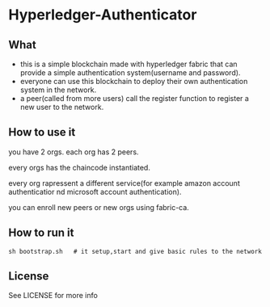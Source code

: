 # Hyperledger-Authenticator

## What
  * this is a simple blockchain made with hyperledger fabric that can provide a simple authentication system(username and password).
  * everyone can use this blockchain to deploy their own authentication system in the network.
  * a peer(called from more users) call the register function to register a new user to the network.
## How to use it
  you have 2 orgs. each org has 2 peers.

  every orgs has the chaincode instantiated.

  every org rapressent a different service(for example amazon account authenticatior nd microsoft account authentication).

  you can enroll new peers or new orgs using fabric-ca.

## How to run it

  ```
  sh bootstrap.sh   # it setup,start and give basic rules to the network
  ```
## License

  See LICENSE for more info
